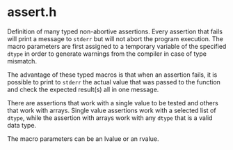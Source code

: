 # assert.h

Definition of many typed non-abortive assertions. Every assertion that fails will print a message to `stderr` but will not abort the program execution. The macro parameters are first assigned to a temporary variable of the specified `dtype` in order to generate warnings from the compiler in case of type mismatch.

The advantage of these typed macros is that when an assertion fails, it is possible to print to `stderr` the actual value that was passed to the function and check the expected result(s) all in one message.

There are assertions that work with a single value to be tested and others that work with arrays. Single value assertions work with a selected list of `dtype`, while the assertion with arrays work with any `dtype` that is a valid data type.

The macro parameters can be an lvalue or an rvalue.
